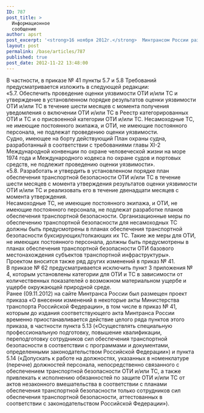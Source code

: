 ```yaml
---
ID: 787
post_title: >
  Информационное
  сообщение
author: apsrt
post_excerpt: '<strong>16 ноября 2012г.</strong>  Минтрансом России размещен на  сайте проект приказа «О внесении изменений в некоторые акты Министерства транспорта Российской Федерации», которым  предусматривается внести изменения в действующие приказы по вопросам транспортной безопасности, а именно в приказ от 8 февраля 2011 г. № 41 и приказ от 21 февраля 2011 г. № 62.'
layout: post
permalink: /base/articles/787
published: true
post_date: 2012-11-22 13:48:00
---
```

В частности, в приказе № 41 пункты 5.7  и 5.8 Требований  предусматривается изложить в следующей редакции:<br />
«5.7. Обеспечить проведение оценки уязвимости ОТИ и/или ТС и утверждение в установленном порядке результатов оценки уязвимости ОТИ и/или ТС в течение шести месяцев с момента получения уведомления о включении ОТИ и/или ТС в Реестр категорированных ОТИ и ТС и о присвоенной категории ОТИ и/или ТС. Несамоходные ТС, не имеющие постоянного экипажа, и ОТИ, не имеющие постоянного персонала, не подлежат проведению оценки уязвимости.<br />
Судно, имеющее на борту действующий План охраны судна, разработанный в соответствии с требованиями главы ХI-2 Международной конвенции по охране человеческой жизни на море 1974 года и Международного кодекса по охране судов и портовых средств, не подлежит проведению оценки уязвимости».<br />
         «5.8. Разработать и утвердить в установленном порядке план обеспечения транспортной безопасности ОТИ и/или ТС в течение шести месяцев с момента утверждения результатов оценки уязвимости ОТИ и/или ТС и реализовать его в течение двенадцати месяцев с момента утверждения.<br />
Несамоходные ТС, не имеющие постоянного экипажа, и ОТИ, не имеющие постоянного персонала, не подлежат разработке планов обеспечения транспортной безопасности. Организационные меры по обеспечению транспортной безопасности для несамоходных ТС должны быть предусмотрены в планах обеспечения транспортной безопасности буксирующих/толкающих их ТС. Такие же меры для ОТИ, не имеющих постоянного персонала, должны быть предусмотрены в планах обеспечения транспортной безопасности ОТИ базового местонахождения субъектов транспортной инфраструктуры».<br />
Проектом вносится также ряд других изменений в приказ № 41. <br />
В приказе № 62 предусматривается исключить пункт 3 приложения № 4, которым установлены категории для ОТИ и ТС в  зависимости  от количественных показателей о возможном материальном ущербе и ущербе окружающей природной среде. <br />
Ранее (09.11.2012) на сайте Минтранса России был размещен проект приказа «О внесении изменений в некоторые акты Министерства транспорта Российской Федерации», в том числе в приказ № 41, которым  до издания соответствующего акта Минтранса России временно приостанавливается  действие целого ряда  пунктов этого приказа, в частности пункта 5.13 («Осуществлять специальную профессиональную подготовку, повышение квалификации, переподготовку сотрудников сил обеспечения транспортной безопасности в соответствии с программами и документами, определенными законодательством Российской Федерации») и пункта 5.14 («Допускать к работе на должностях, указанных в номенклатуре (перечне) должностей персонала, непосредственно связанного с обеспечением транспортной безопасности ОТИ и/или ТС, а также привлекать к исполнению обязанностей по защите ОТИ и/или ТС от актов незаконного вмешательства в соответствии с планами обеспечения транспортной безопасности только сотрудников сил обеспечения транспортной безопасности, аттестованных в соответствии с законодательством Российской Федерации»).